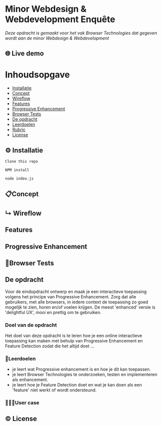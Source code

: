 # Minor Webdesign & Webdevelopment Enquête
_Deze opdracht is gemaakt voor het vak Browser Technologies dat gegeven wordt aan de minor Webdesign & Webdevelopment_

## 🌐 Live demo
<!-- <img src="" alt=""> -->

# Inhoudsopgave
* [Installatie]()
* [Concept]()
* [Wireflow]()
* [Features]()
* [Progressive Enhancement]()
* [Browser Tests]()
* [De opdracht]()
* [Leerdoelen]()
* [Rubric]()
* [License]()


## ⚙️ Installatie
```
Clone this repo 
```

```
NPM install
```

```
node index.js
```

## 📋Concept

## ↳ Wireflow
<!-- <img src="" alt=""> -->
## Features

## Progressive Enhancement

## 🧪Browser Tests

## De opdracht
Voor de eindopdracht ontwerp en maak je een interactieve toepassing volgens het principe van Progressive Enhancement. Zorg dat alle gebruikers, met alle browsers, in iedere context de toepassing zo goed mogelijk te zien, horen en/of voelen krijgen. De meest 'enhanced' versie is 'delightful UX', mooi en prettig om te gebruiken.

### Doel van de opdracht
Het doel van deze opdracht is te leren hoe je een online interactieve toepassing kan maken met behulp van Progressive Enhancement en Feature Detection zodat die het altijd doet ...

### 🧠Leerdoelen
* je leert wat Progressive enhancement is en hoe je dit kan toepassen.
* je leert Browser Technologies te onderzoeken, testen en implementeren als enhancement.
* je leert hoe je Feature Detection doet en wat je kan doen als een 'feature' niet werkt of wordt ondersteund.

### 🙋🏻‍♀️User case


## © License